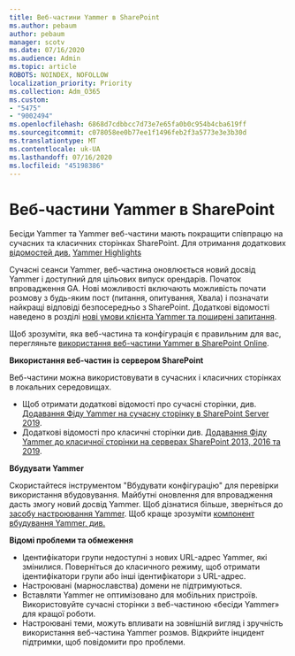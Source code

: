 ```yaml
---
title: Веб-частини Yammer в SharePoint
ms.author: pebaum
author: pebaum
manager: scotv
ms.date: 07/16/2020
ms.audience: Admin
ms.topic: article
ROBOTS: NOINDEX, NOFOLLOW
localization_priority: Priority
ms.collection: Adm_O365
ms.custom:
- "5475"
- "9002494"
ms.openlocfilehash: 6868d7cdbbcc7d73e7e65fa0b0c954b4cba619ff
ms.sourcegitcommit: c078058ee0b77ee1f1496feb2f3a5773e3e3b30d
ms.translationtype: MT
ms.contentlocale: uk-UA
ms.lasthandoff: 07/16/2020
ms.locfileid: "45198386"
---
```

# <a name="yammer-web-parts-in-sharepoint"></a>Веб-частини Yammer в SharePoint

Бесіди Yammer та Yammer веб-частини мають покращити співпрацю на сучасних та класичних сторінках SharePoint. Для отримання додаткових [відомостей див.](https://support.microsoft.com/office/use-a-yammer-web-part-in-sharepoint-online-a53cfa0c-3d09-42c8-a286-1038a81c59da#conversations) [Yammer Highlights](https://support.microsoft.com/office/use-a-yammer-web-part-in-sharepoint-online-a53cfa0c-3d09-42c8-a286-1038a81c59da#highlights)    

Сучасні сеанси Yammer, веб-частина оновлюється новий досвід Yammer і доступний для цільових випуск орендарів. Початок впровадження GA. Нові можливості включають можливість почати розмову з будь-яким пост (питання, опитування, Хвала) і позначати найкращі відповіді безпосередньо з SharePoint. Додаткові відомості наведено в розділі [нові умови клієнта Yammer та поширені запитання](https://docs.microsoft.com/yammer/get-started-with-yammer/newyammer-faq).

 Щоб зрозуміти, яка веб-частина та конфігурація є правильним для вас, перегляньте [використання веб-частини Yammer в SharePoint Online](https://support.microsoft.com/office/use-a-yammer-web-part-in-sharepoint-online-a53cfa0c-3d09-42c8-a286-1038a81c59da).  

**Використання веб-частин із сервером SharePoint**  

Веб-частини можна використовувати в сучасних і класичних сторінках в локальних середовищах.

- Щоб отримати додаткові відомості про сучасні сторінки, див. [Додавання Фіду Yammer на сучасну сторінку в SharePoint Server 2019](https://docs.microsoft.com/yammer/integrate-yammer-with-other-apps/embed-a-feed-into-a-sharepoint-site#add-a-yammer-feed-to-a-modern-page-in-sharepoint-server-2019). 
- Додаткові відомості про класичні сторінки див. [Додавання Фіду Yammer до класичної сторінки на серверах SharePoint 2013, 2016 та 2019](https://docs.microsoft.com/yammer/integrate-yammer-with-other-apps/embed-a-feed-into-a-sharepoint-site#add-a-yammer-feed-to-a-classic-page-in-sharepoint-servers-2013-2016-and-2019).

**Вбудувати Yammer**  

Скористайтеся інструментом "Вбудувати конфігурацію" для перевірки використання вбудовування. Майбутні оновлення для впровадження дасть змогу новий досвід Yammer. Щоб дізнатися більше, зверніться до [засобу настроювання Yammer](https://aka.ms/YammerEmbedConfigureTool). Щоб краще зрозуміти [компонент вбудування Yammer, див.](https://aka.ms/YammerDevDocs)

**Відомі проблеми та обмеження**

- Ідентифікатори групи недоступні з нових URL-адрес Yammer, які змінилися. Поверніться до класичного режиму, щоб отримати ідентифікатори групи або інші ідентифікатори з URL-адрес.
- Настроювані (марнославства) домени не підтримуються.
- Вставляти Yammer не оптимізовано для мобільних пристроїв. Використовуйте сучасні сторінки з веб-частиною «бесіди Yammer» для кращої роботи.
- Настроювані теми, можуть впливати на зовнішній вигляд і зручність використання веб-частина Yammer розмов. Відкрийте інцидент підтримки, щоб повідомити про проблеми.